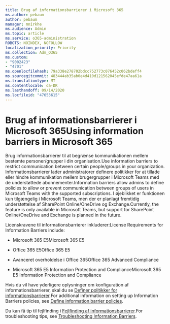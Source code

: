 ```yaml
---
title: Brug af informationsbarrierer i Microsoft 365
ms.author: pebaum
author: pebaum
manager: mnirkhe
ms.audience: Admin
ms.topic: article
ms.service: o365-administration
ROBOTS: NOINDEX, NOFOLLOW
localization_priority: Priority
ms.collection: Adm_O365
ms.custom:
- "9002423"
- "4701"
ms.openlocfilehash: 79a338e278702bdcc752773c076452c062bdeff4
ms.sourcegitcommit: 483444ab35ab0e4d410d121562045efde47aa61a
ms.translationtype: MT
ms.contentlocale: da-DK
ms.lasthandoff: 09/14/2020
ms.locfileid: "47653615"
---
```

# <a name="using-information-barriers-in-microsoft-365"></a><span data-ttu-id="06062-102">Brug af informationsbarrierer i Microsoft 365</span><span class="sxs-lookup"><span data-stu-id="06062-102">Using information barriers in Microsoft 365</span></span>

<span data-ttu-id="06062-103">Brug informationsbarrierer til at begrænse kommunikationen mellem bestemte personer/grupper i din organisation.</span><span class="sxs-lookup"><span data-stu-id="06062-103">Use information barriers to restrict communication between certain people/groups in your organization.</span></span> <span data-ttu-id="06062-104">Informationsbarrierer lader administratorer definere politikker for at tillade eller hindre kommunikation mellem brugergrupper i Microsoft Teams med de understøttede abonnementer.</span><span class="sxs-lookup"><span data-stu-id="06062-104">Information barriers allow admins to define policies to allow or prevent communication between groups of users in Microsoft Teams with the supported subscriptions.</span></span>  <span data-ttu-id="06062-105">I øjeblikket er funktionen kun tilgængelig i Microsoft Teams, men der er planlagt fremtidig understøttelse af SharePoint Online/OneDrive og Exchange.</span><span class="sxs-lookup"><span data-stu-id="06062-105">Currently, the feature is only available in Microsoft Teams, but support for SharePoint Online/OneDrive and Exchange is planned in the future.</span></span>

<span data-ttu-id="06062-106">Licenskravene til informationsbarrierer inkluderer:</span><span class="sxs-lookup"><span data-stu-id="06062-106">License Requirements for Information Barriers include:</span></span>

- <span data-ttu-id="06062-107">Microsoft 365 E5</span><span class="sxs-lookup"><span data-stu-id="06062-107">Microsoft 365 E5</span></span>

- <span data-ttu-id="06062-108">Office 365 E5</span><span class="sxs-lookup"><span data-stu-id="06062-108">Office 365 E5</span></span>

- <span data-ttu-id="06062-109">Avanceret overholdelse i Office 365</span><span class="sxs-lookup"><span data-stu-id="06062-109">Office 365 Advanced Compliance</span></span>

- <span data-ttu-id="06062-110">Microsoft 365 E5 Information Protection and Compliance</span><span class="sxs-lookup"><span data-stu-id="06062-110">Microsoft 365 E5 Information Protection and Compliance</span></span>

<span data-ttu-id="06062-111">Hvis du vil have yderligere oplysninger om konfiguration af informationsbarrierer, skal du se [Definer politikker for informationsbarrierer](https://docs.microsoft.com/microsoft-365/compliance/information-barriers-policies).</span><span class="sxs-lookup"><span data-stu-id="06062-111">For additional information on setting up Information Barriers policies, see [Define information barrier policies](https://docs.microsoft.com/microsoft-365/compliance/information-barriers-policies).</span></span>

<span data-ttu-id="06062-112">Du kan få tip til fejlfinding i [Fejlfinding af informationsbarrierer](https://docs.microsoft.com/microsoft-365/compliance/information-barriers-troubleshooting).</span><span class="sxs-lookup"><span data-stu-id="06062-112">For troubleshooting tips, see [Troubleshooting Information Barriers](https://docs.microsoft.com/microsoft-365/compliance/information-barriers-troubleshooting).</span></span>
